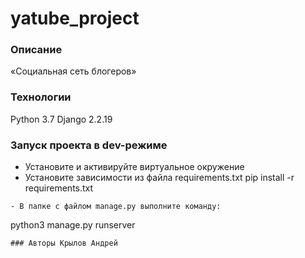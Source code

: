 # yatube_project
### Описание
«Социальная сеть блогеров»
### Технологии
Python 3.7
Django 2.2.19
### Запуск проекта в dev-режиме
- Установите и активируйте виртуальное окружение
- Установите зависимости из файла requirements.txt
pip install -r requirements.txt
``` 
- В папке с файлом manage.py выполните команду:
```
python3 manage.py runserver
```
### Авторы Крылов Андрей